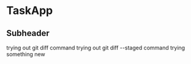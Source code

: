 # TaskApp

## Subheader
trying out git diff command
trying out git diff --staged command
trying something new